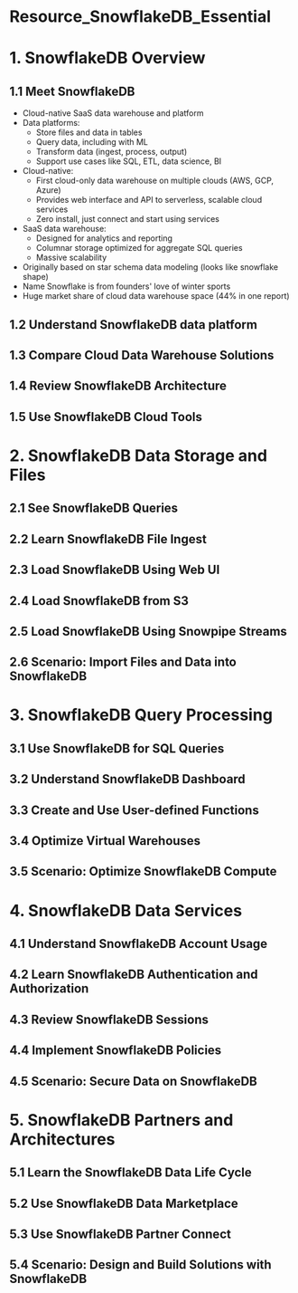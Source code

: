 # Resource_SnowflakeDB_Essential

# 1. SnowflakeDB Overview
## 1.1 Meet SnowflakeDB
- Cloud-native SaaS data warehouse and platform
- Data platforms:
  - Store files and data in tables
  - Query data, including with ML
  - Transform data (ingest, process, output)
  - Support use cases like SQL, ETL, data science, BI
- Cloud-native:
  - First cloud-only data warehouse on multiple clouds (AWS, GCP, Azure)
  - Provides web interface and API to serverless, scalable cloud services
  - Zero install, just connect and start using services
- SaaS data warehouse:
  - Designed for analytics and reporting 
  - Columnar storage optimized for aggregate SQL queries
  - Massive scalability
- Originally based on star schema data modeling (looks like snowflake shape)
- Name Snowflake is from founders' love of winter sports
- Huge market share of cloud data warehouse space (44% in one report)
## 1.2 Understand SnowflakeDB data platform
## 1.3 Compare Cloud Data Warehouse Solutions
## 1.4 Review SnowflakeDB Architecture
## 1.5 Use SnowflakeDB Cloud Tools
# 2. SnowflakeDB Data Storage and Files
## 2.1 See SnowflakeDB Queries
## 2.2 Learn SnowflakeDB File Ingest
## 2.3 Load SnowflakeDB Using Web UI
## 2.4 Load SnowflakeDB from S3
## 2.5 Load SnowflakeDB Using Snowpipe Streams
## 2.6 Scenario: Import Files and Data into SnowflakeDB
# 3. SnowflakeDB Query Processing
## 3.1 Use SnowflakeDB for SQL Queries
## 3.2 Understand SnowflakeDB Dashboard
## 3.3 Create and Use User-defined Functions
## 3.4 Optimize Virtual Warehouses
## 3.5 Scenario: Optimize SnowflakeDB Compute
# 4. SnowflakeDB Data Services
## 4.1 Understand SnowflakeDB Account Usage
## 4.2 Learn SnowflakeDB Authentication and Authorization
## 4.3 Review SnowflakeDB Sessions
## 4.4 Implement SnowflakeDB Policies
## 4.5 Scenario: Secure Data on SnowflakeDB
# 5. SnowflakeDB Partners and Architectures
## 5.1 Learn the SnowflakeDB Data Life Cycle
## 5.2 Use SnowflakeDB Data Marketplace
## 5.3 Use SnowflakeDB Partner Connect
## 5.4 Scenario: Design and Build Solutions with SnowflakeDB
